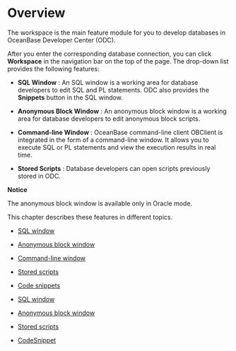 Overview 
=============================

The workspace is the main feature module for you to develop databases in OceanBase Developer Center (ODC). 

After you enter the corresponding database connection, you can click **Workspace** in the navigation bar on the top of the page. The drop-down list provides the following features:

* **SQL Window** : An SQL window is a working area for database developers to edit SQL and PL statements. ODC also provides the **Snippets** button in the SQL window.

  

* **Anonymous Block Window** : An anonymous block window is a working area for database developers to edit anonymous block scripts.

  

* **Command-line Window** : OceanBase command-line client OBClient is integrated in the form of a command-line window. It allows you to execute SQL or PL statements and view the execution results in real time.

  

* **Stored Scripts** : Database developers can open scripts previously stored in ODC.

  



**Notice**



The anonymous block window is available only in Oracle mode.

This chapter describes these features in different topics.

* [SQL window](2.client-odc-sql-window.md)

  

* [Anonymous block window](3.client-odc-anonymous-block-window.md)

  

* [Command-line window](4.client-odc-command-line-window.md)

  

* [Stored scripts](5.client-odc-stored-scripts.md)

  

* [Code snippets](6.client-odc-snippet.md)

  




<!-- -->

* [SQL window](2.client-odc-sql-window.md)

  

* [Anonymous block window](t1997785.html#topic-1997785)

  

* [Stored scripts](5.client-odc-stored-scripts.md)

  

* [Code](6.client-odc-snippet.md)[S](6.client-odc-snippet.md)[nippet](6.client-odc-snippet.md)

  



